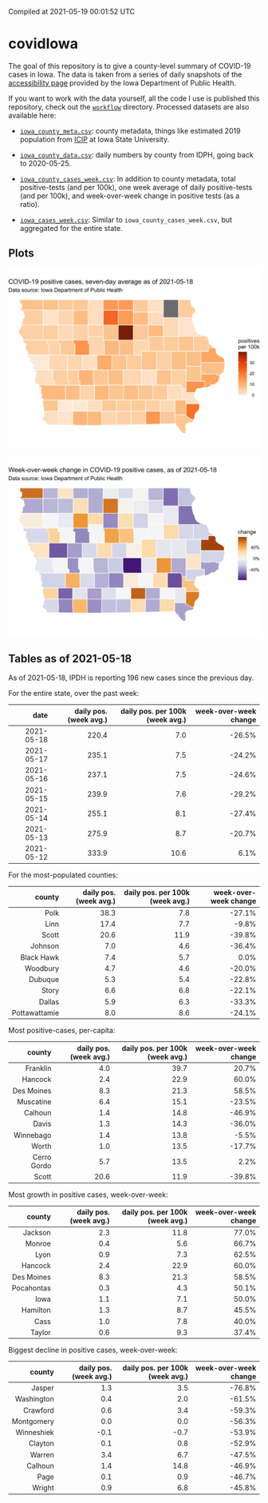 Compiled at 2021-05-19 00:01:52 UTC

<!-- README.md is generated from README.Rmd. Please edit that file -->

# covidIowa

<!-- badges: start -->

<!-- badges: end -->

The goal of this repository is to give a county-level summary of
COVID-19 cases in Iowa. The data is taken from a series of daily
snapshots of the [accessibility
page](https://coronavirus.iowa.gov/pages/access) provided by the Iowa
Department of Public Health.

If you want to work with the data yourself, all the code I use is
published this repository, check out the [`workflow`](workflow)
directory. Processed datasets are also available here:

  - [`iowa_county_meta.csv`](https://raw.githubusercontent.com/ijlyttle/covidIowa/master/workflow/data/99-publish/iowa_county_meta.csv):
    county metadata, things like estimated 2019 population from
    [ICIP](https://www.icip.iastate.edu/tables/population/counties-estimates)
    at Iowa State University.

  - [`iowa_county_data.csv`](https://raw.githubusercontent.com/ijlyttle/covidIowa/master/workflow/data/99-publish/iowa_county_data.csv):
    daily numbers by county from IDPH, going back to 2020-05-25.

  - [`iowa_county_cases_week.csv`](https://raw.githubusercontent.com/ijlyttle/covidIowa/master/workflow/data/99-publish/iowa_county_data.csv):
    In addition to county metadata, total positive-tests (and per 100k),
    one week average of daily positive-tests (and per 100k), and
    week-over-week change in positive tests (as a ratio).

  - [`iowa_cases_week.csv`](https://raw.githubusercontent.com/ijlyttle/covidIowa/master/workflow/data/99-publish/iowa_cases_week.csv):
    Similar to `iowa_county_cases_week.csv`, but aggregated for the
    entire state.

## Plots

![](workflow/data/99-publish/iowa_cases.png)

![](workflow/data/99-publish/iowa_change.png)

## Tables as of 2021-05-18

As of 2021-05-18, IPDH is reporting 196 new cases since the previous
day.

For the entire state, over the past week:

|       date | daily pos. (week avg.) | daily pos. per 100k (week avg.) | week-over-week change |
| ---------: | ---------------------: | ------------------------------: | --------------------: |
| 2021-05-18 |                  220.4 |                             7.0 |               \-26.5% |
| 2021-05-17 |                  235.1 |                             7.5 |               \-24.2% |
| 2021-05-16 |                  237.1 |                             7.5 |               \-24.6% |
| 2021-05-15 |                  239.9 |                             7.6 |               \-29.2% |
| 2021-05-14 |                  255.1 |                             8.1 |               \-27.4% |
| 2021-05-13 |                  275.9 |                             8.7 |               \-20.7% |
| 2021-05-12 |                  333.9 |                            10.6 |                  6.1% |

For the most-populated counties:

|        county | daily pos. (week avg.) | daily pos. per 100k (week avg.) | week-over-week change |
| ------------: | ---------------------: | ------------------------------: | --------------------: |
|          Polk |                   38.3 |                             7.8 |               \-27.1% |
|          Linn |                   17.4 |                             7.7 |                \-9.8% |
|         Scott |                   20.6 |                            11.9 |               \-39.8% |
|       Johnson |                    7.0 |                             4.6 |               \-36.4% |
|    Black Hawk |                    7.4 |                             5.7 |                  0.0% |
|      Woodbury |                    4.7 |                             4.6 |               \-20.0% |
|       Dubuque |                    5.3 |                             5.4 |               \-22.8% |
|         Story |                    6.6 |                             6.8 |               \-22.1% |
|        Dallas |                    5.9 |                             6.3 |               \-33.3% |
| Pottawattamie |                    8.0 |                             8.6 |               \-24.1% |

Most positive-cases, per-capita:

|      county | daily pos. (week avg.) | daily pos. per 100k (week avg.) | week-over-week change |
| ----------: | ---------------------: | ------------------------------: | --------------------: |
|    Franklin |                    4.0 |                            39.7 |                 20.7% |
|     Hancock |                    2.4 |                            22.9 |                 60.0% |
|  Des Moines |                    8.3 |                            21.3 |                 58.5% |
|   Muscatine |                    6.4 |                            15.1 |               \-23.5% |
|     Calhoun |                    1.4 |                            14.8 |               \-46.9% |
|       Davis |                    1.3 |                            14.3 |               \-36.0% |
|   Winnebago |                    1.4 |                            13.8 |                \-5.5% |
|       Worth |                    1.0 |                            13.5 |               \-17.7% |
| Cerro Gordo |                    5.7 |                            13.5 |                  2.2% |
|       Scott |                   20.6 |                            11.9 |               \-39.8% |

Most growth in positive cases, week-over-week:

|     county | daily pos. (week avg.) | daily pos. per 100k (week avg.) | week-over-week change |
| ---------: | ---------------------: | ------------------------------: | --------------------: |
|    Jackson |                    2.3 |                            11.8 |                 77.0% |
|     Monroe |                    0.4 |                             5.6 |                 66.7% |
|       Lyon |                    0.9 |                             7.3 |                 62.5% |
|    Hancock |                    2.4 |                            22.9 |                 60.0% |
| Des Moines |                    8.3 |                            21.3 |                 58.5% |
| Pocahontas |                    0.3 |                             4.3 |                 50.1% |
|       Iowa |                    1.1 |                             7.1 |                 50.0% |
|   Hamilton |                    1.3 |                             8.7 |                 45.5% |
|       Cass |                    1.0 |                             7.8 |                 40.0% |
|     Taylor |                    0.6 |                             9.3 |                 37.4% |

Biggest decline in positive cases, week-over-week:

|     county | daily pos. (week avg.) | daily pos. per 100k (week avg.) | week-over-week change |
| ---------: | ---------------------: | ------------------------------: | --------------------: |
|     Jasper |                    1.3 |                             3.5 |               \-76.8% |
| Washington |                    0.4 |                             2.0 |               \-61.5% |
|   Crawford |                    0.6 |                             3.4 |               \-59.3% |
| Montgomery |                    0.0 |                             0.0 |               \-56.3% |
| Winneshiek |                  \-0.1 |                           \-0.7 |               \-53.9% |
|    Clayton |                    0.1 |                             0.8 |               \-52.9% |
|     Warren |                    3.4 |                             6.7 |               \-47.5% |
|    Calhoun |                    1.4 |                            14.8 |               \-46.9% |
|       Page |                    0.1 |                             0.9 |               \-46.7% |
|     Wright |                    0.9 |                             6.8 |               \-45.8% |
